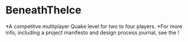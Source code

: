# BeneathTheIce
*A competitve multiplayer Quake level for two to four players.
*For more info, including a project manifesto and design process journal, see the !

